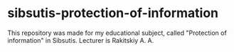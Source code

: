 # sibsutis-protection-of-information
This repository was made for my educational subject, called "Protection of information" in Sibsutis.
Lecturer is Rakitskiy A. A.